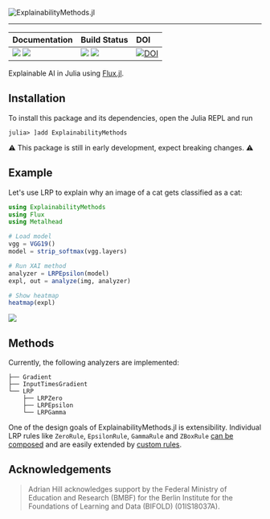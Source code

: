 ![ExplainabilityMethods.jl][banner-img]
___

| **Documentation**                                                     | **Build Status**                                      | **DOI**                    |
|:--------------------------------------------------------------------- |:----------------------------------------------------- |:-------------------------- |
| [![][docs-stab-img]][docs-stab-url] [![][docs-dev-img]][docs-dev-url] | [![][ci-img]][ci-url] [![][codecov-img]][codecov-url] | [![DOI](doi-img)](doi-url) |

Explainable AI in Julia using [Flux.jl](https://fluxml.ai).

## Installation 
To install this package and its dependencies, open the Julia REPL and run 
```julia-repl
julia> ]add ExplainabilityMethods
```

⚠️ This package is still in early development, expect breaking changes. ⚠️

## Example
Let's use LRP to explain why an image of a cat gets classified as a cat:
```julia
using ExplainabilityMethods
using Flux
using Metalhead

# Load model
vgg = VGG19()
model = strip_softmax(vgg.layers)

# Run XAI method
analyzer = LRPEpsilon(model)
expl, out = analyze(img, analyzer)

# Show heatmap
heatmap(expl)
```
![][heatmap]


## Methods
Currently, the following analyzers are implemented:

```
├── Gradient
├── InputTimesGradient
└── LRP
    ├── LRPZero
    ├── LRPEpsilon
    └── LRPGamma
```

One of the design goals of ExplainabilityMethods.jl is extensibility.
Individual LRP rules like `ZeroRule`, `EpsilonRule`, `GammaRule` and `ZBoxRule` [can be composed][docs-composites] and are easily extended by [custom rules][docs-custom-rules].

## Acknowledgements
> Adrian Hill acknowledges support by the Federal Ministry of Education and Research (BMBF) for the Berlin Institute for the Foundations of Learning and Data (BIFOLD) (01IS18037A).

[banner-img]: https://raw.githubusercontent.com/adrhill/ExplainabilityMethods.jl/gh-pages/assets/banner.png
[heatmap]: https://raw.githubusercontent.com/adrhill/ExplainabilityMethods.jl/gh-pages/assets/heatmap.png

[docs-stab-img]: https://img.shields.io/badge/docs-stable-blue.svg
[docs-stab-url]: https://adrhill.github.io/ExplainabilityMethods.jl/stable

[docs-dev-img]: https://img.shields.io/badge/docs-main-blue.svg
[docs-dev-url]: https://adrhill.github.io/ExplainabilityMethods.jl/dev

[ci-img]: https://github.com/adrhill/ExplainabilityMethods.jl/workflows/CI/badge.svg
[ci-url]: https://github.com/adrhill/ExplainabilityMethods.jl/actions

[codecov-img]: https://codecov.io/gh/adrhill/ExplainabilityMethods.jl/branch/master/graph/badge.svg
[codecov-url]: https://codecov.io/gh/adrhill/ExplainabilityMethods.jl

[docs-composites]: https://adrhill.github.io/ExplainabilityMethods.jl/dev/generated/example/#Custom-composites
[docs-custom-rules]: https://adrhill.github.io/ExplainabilityMethods.jl/dev/generated/example/#Custom-rules

[doi-img]: https://zenodo.org/badge/337430397.svg
[doi-url]: https://zenodo.org/badge/latestdoi/337430397
